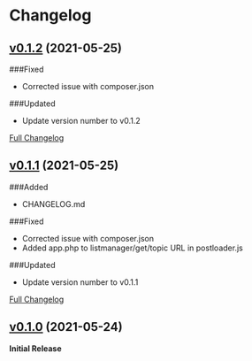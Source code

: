 # Changelog

## [v0.1.2](https://github.com/adrianb11/phpbb_listmanager/tree/v0.1.2) (2021-05-25)

###Fixed
- Corrected issue with composer.json

###Updated
- Update version number to v0.1.2

[Full Changelog](https://github.com/adrianb11/phpbb_listmanager/compare/v0.1.1...v0.1.2)

## [v0.1.1](https://github.com/adrianb11/phpbb_listmanager/tree/v0.1.1) (2021-05-25)
###Added
- CHANGELOG.md

###Fixed
- Corrected issue with composer.json
- Added app.php to listmanager/get/topic URL in postloader.js

###Updated
- Update version number to v0.1.1

[Full Changelog](https://github.com/adrianb11/phpbb_listmanager/compare/v0.1.0...v0.1.1)


## [v0.1.0](https://github.com/adrianb11/phpbb_listmanager/tree/v0.1.0) (2021-05-24)

**Initial Release**
